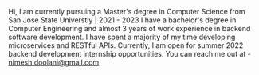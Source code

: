 Hi, 
I am currently pursuing a Master's degree in Computer Science from San Jose State Universtiy | 2021 - 2023 
I have a bachelor's degree in Computer Engineering and almost 3 years of work experience in backend software development.
I have spent a majority of my time developing microservices and RESTful APIs.
Currently, I am open for summer 2022 backend development internship opportunities.
You can reach me out at - nimesh.doolani@gmail.com

<!---
nimesh13/nimesh13 is a ✨ special ✨ repository because its `README.md` (this file) appears on your GitHub profile.
You can click the Preview link to take a look at your changes.
--->
